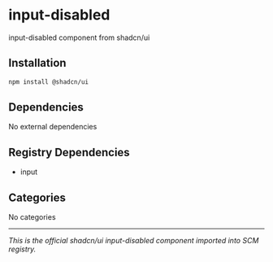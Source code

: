 # input-disabled

input-disabled component from shadcn/ui

## Installation

```bash
npm install @shadcn/ui
```

## Dependencies

No external dependencies

## Registry Dependencies

- input

## Categories

No categories

---

*This is the official shadcn/ui input-disabled component imported into SCM registry.*

